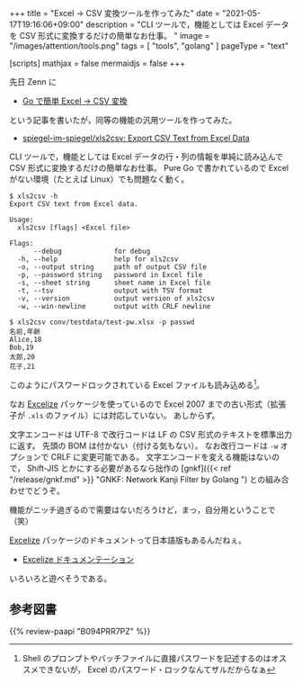 +++
title = "Excel → CSV 変換ツールを作ってみた"
date =  "2021-05-17T19:16:06+09:00"
description = "CLI ツールで，機能としては Excel データを CSV 形式に変換するだけの簡単なお仕事。 "
image = "/images/attention/tools.png"
tags  = [ "tools", "golang" ]
pageType = "text"

[scripts]
  mathjax = false
  mermaidjs = false
+++

先日 Zenn に

- [Go で簡単 Excel → CSV 変換](https://zenn.dev/spiegel/articles/20210516-excel-to-csv)

という記事を書いたが，同等の機能の汎用ツールを作ってみた。

- [spiegel-im-spiegel/xls2csv: Export CSV Text from Excel Data](https://github.com/spiegel-im-spiegel/xls2csv)

CLI ツールで，機能としては Excel データの行・列の情報を単純に読み込んで CSV 形式に変換するだけの簡単なお仕事。
Pure Go で書かれているので Excel がない環境（たとえば Linux）でも問題なく動く。

```text
$ xls2csv -h
Export CSV text from Excel data.

Usage:
  xls2csv [flags] <Excel file>

Flags:
      --debug             for debug
  -h, --help              help for xls2csv
  -o, --output string     path of output CSV file
  -p, --password string   password in Excel file
  -s, --sheet string      sheet name in Excel file
  -t, --tsv               output with TSV format
  -v, --version           output version of xls2csv
  -w, --win-newline       output with CRLF newline

$ xls2csv conv/testdata/test-pw.xlsx -p passwd
名前,年齢
Alice,18
Bob,19
太郎,20
花子,21
```

このようにパスワードロックされている Excel ファイルも読み込める[^pw1]。

[^pw1]: Shell のプロンプトやバッチファイルに直接パスワードを記述するのはオススメできないが， Excel のパスワード・ロックなんてザルだからなぁ

なお [Excelize] パッケージを使っているので Excel 2007 までの古い形式（拡張子が `.xls` のファイル）には対応していない。
あしからず。

文字エンコードは UTF-8 で改行コードは LF の CSV 形式のテキストを標準出力に返す。
先頭の BOM は付かない（付ける気もない）。
なお改行コードは `-w` オプションで CRLF に変更可能である。
文字エンコードを変える機能はないので， Shift-JIS とかにする必要があるなら拙作の [gnkf]({{< ref "/release/gnkf.md" >}} "GNKF: Network Kanji Filter by Golang
") との組み合わせでどうぞ。

機能がニッチ過ぎるので需要はないだろうけど，まっ，自分用ということで（笑）

[Excelize] パッケージのドキュメントって日本語版もあるんだねぇ。

- [Excelize ドキュメンテーション](https://xuri.me/excelize/ja/)

いろいろと遊べそうである。

[Excelize]: https://xuri.me/excelize/ "Excelize Official Docs"

## 参考図書

{{% review-paapi "B094PRR7PZ" %}} <!-- プログラミング言語Go -->
